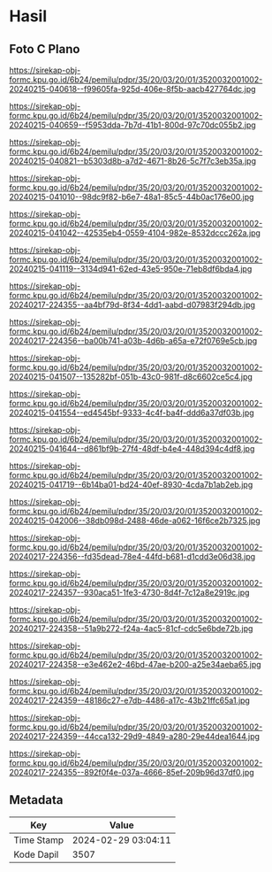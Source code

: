 # Hasil

## Foto C Plano

https://sirekap-obj-formc.kpu.go.id/6b24/pemilu/pdpr/35/20/03/20/01/3520032001002-20240215-040618--f99605fa-925d-406e-8f5b-aacb427764dc.jpg

https://sirekap-obj-formc.kpu.go.id/6b24/pemilu/pdpr/35/20/03/20/01/3520032001002-20240215-040659--f5953dda-7b7d-41b1-800d-97c70dc055b2.jpg

https://sirekap-obj-formc.kpu.go.id/6b24/pemilu/pdpr/35/20/03/20/01/3520032001002-20240215-040821--b5303d8b-a7d2-4671-8b26-5c7f7c3eb35a.jpg

https://sirekap-obj-formc.kpu.go.id/6b24/pemilu/pdpr/35/20/03/20/01/3520032001002-20240215-041010--98dc9f82-b6e7-48a1-85c5-44b0ac176e00.jpg

https://sirekap-obj-formc.kpu.go.id/6b24/pemilu/pdpr/35/20/03/20/01/3520032001002-20240215-041042--42535eb4-0559-4104-982e-8532dccc262a.jpg

https://sirekap-obj-formc.kpu.go.id/6b24/pemilu/pdpr/35/20/03/20/01/3520032001002-20240215-041119--3134d941-62ed-43e5-950e-71eb8df6bda4.jpg

https://sirekap-obj-formc.kpu.go.id/6b24/pemilu/pdpr/35/20/03/20/01/3520032001002-20240217-224355--aa4bf79d-8f34-4dd1-aabd-d07983f294db.jpg

https://sirekap-obj-formc.kpu.go.id/6b24/pemilu/pdpr/35/20/03/20/01/3520032001002-20240217-224356--ba00b741-a03b-4d6b-a65a-e72f0769e5cb.jpg

https://sirekap-obj-formc.kpu.go.id/6b24/pemilu/pdpr/35/20/03/20/01/3520032001002-20240215-041507--135282bf-051b-43c0-981f-d8c6602ce5c4.jpg

https://sirekap-obj-formc.kpu.go.id/6b24/pemilu/pdpr/35/20/03/20/01/3520032001002-20240215-041554--ed4545bf-9333-4c4f-ba4f-ddd6a37df03b.jpg

https://sirekap-obj-formc.kpu.go.id/6b24/pemilu/pdpr/35/20/03/20/01/3520032001002-20240215-041644--d861bf9b-27f4-48df-b4e4-448d394c4df8.jpg

https://sirekap-obj-formc.kpu.go.id/6b24/pemilu/pdpr/35/20/03/20/01/3520032001002-20240215-041719--6b14ba01-bd24-40ef-8930-4cda7b1ab2eb.jpg

https://sirekap-obj-formc.kpu.go.id/6b24/pemilu/pdpr/35/20/03/20/01/3520032001002-20240215-042006--38db098d-2488-46de-a062-16f6ce2b7325.jpg

https://sirekap-obj-formc.kpu.go.id/6b24/pemilu/pdpr/35/20/03/20/01/3520032001002-20240217-224356--fd35dead-78e4-44fd-b681-d1cdd3e06d38.jpg

https://sirekap-obj-formc.kpu.go.id/6b24/pemilu/pdpr/35/20/03/20/01/3520032001002-20240217-224357--930aca51-1fe3-4730-8d4f-7c12a8e2919c.jpg

https://sirekap-obj-formc.kpu.go.id/6b24/pemilu/pdpr/35/20/03/20/01/3520032001002-20240217-224358--51a9b272-f24a-4ac5-81cf-cdc5e6bde72b.jpg

https://sirekap-obj-formc.kpu.go.id/6b24/pemilu/pdpr/35/20/03/20/01/3520032001002-20240217-224358--e3e462e2-46bd-47ae-b200-a25e34aeba65.jpg

https://sirekap-obj-formc.kpu.go.id/6b24/pemilu/pdpr/35/20/03/20/01/3520032001002-20240217-224359--48186c27-e7db-4486-a17c-43b21ffc65a1.jpg

https://sirekap-obj-formc.kpu.go.id/6b24/pemilu/pdpr/35/20/03/20/01/3520032001002-20240217-224359--44cca132-29d9-4849-a280-29e44dea1644.jpg

https://sirekap-obj-formc.kpu.go.id/6b24/pemilu/pdpr/35/20/03/20/01/3520032001002-20240217-224355--892f0f4e-037a-4666-85ef-209b96d37df0.jpg


## Metadata

| Key        | Value               |
| ---------- | ------------------- |
| Time Stamp | 2024-02-29 03:04:11 |
| Kode Dapil | 3507                |



